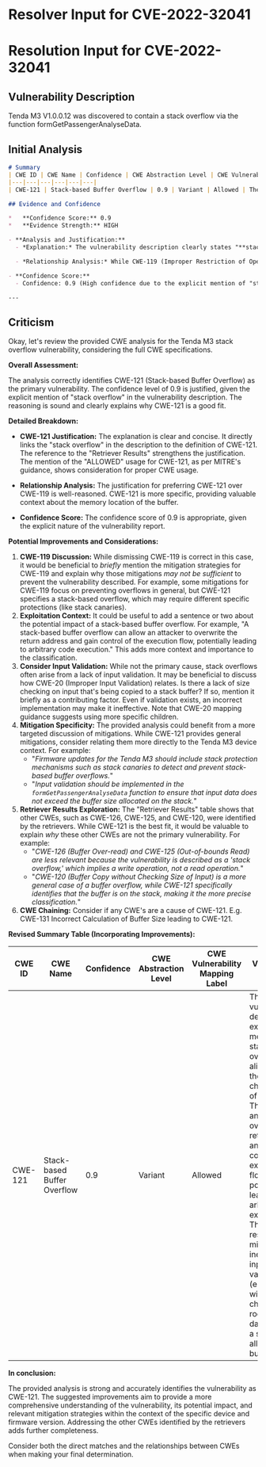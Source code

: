 # Resolver Input for CVE-2022-32041

# Resolution Input for CVE-2022-32041

## Vulnerability Description
Tenda M3 V1.0.0.12 was discovered to contain a stack overflow via the function formGetPassengerAnalyseData.

## Initial Analysis
```markdown
# Summary
| CWE ID | CWE Name | Confidence | CWE Abstraction Level | CWE Vulnerability Mapping Label | CWE-Vulnerability Mapping Notes |
|---|---|---|---|---|---|
| CWE-121 | Stack-based Buffer Overflow | 0.9 | Variant | Allowed | The vulnerability description explicitly mentions a stack overflow, aligning with the characteristics of CWE-121. |

## Evidence and Confidence

*   **Confidence Score:** 0.9
*   **Evidence Strength:** HIGH

- **Analysis and Justification:**  
  - *Explanation:* The vulnerability description clearly states "**stack overflow** via the function formGetPassengerAnalyseData". CWE-121 (Stack-based Buffer Overflow) directly addresses this type of vulnerability, where a buffer allocated on the stack is overwritten. The "Retriever Results" also lists CWE-121 as a relevant CWE with a high score, supporting this mapping. The evidence points specifically to a stack-based buffer overflow, making CWE-121 a precise and appropriate classification. MITRE mapping guidance for CWE-121 indicates that its usage is ALLOWED, making it suitable for this vulnerability.

  - *Relationship Analysis:* While CWE-119 (Improper Restriction of Operations within the Bounds of a Memory Buffer) is a parent weakness, CWE-121 provides more specificity by identifying the location of the buffer as the stack. This more detailed identification makes CWE-121 the preferred choice.

- **Confidence Score:**  
  - Confidence: 0.9 (High confidence due to the explicit mention of "stack overflow" in the vulnerability description)

---
```

## Criticism
Okay, let's review the provided CWE analysis for the Tenda M3 stack overflow vulnerability, considering the full CWE specifications.

**Overall Assessment:**

The analysis correctly identifies CWE-121 (Stack-based Buffer Overflow) as the primary vulnerability. The confidence level of 0.9 is justified, given the explicit mention of "stack overflow" in the vulnerability description. The reasoning is sound and clearly explains why CWE-121 is a good fit.

**Detailed Breakdown:**

*   **CWE-121 Justification:** The explanation is clear and concise. It directly links the "stack overflow" in the description to the definition of CWE-121. The reference to the "Retriever Results" strengthens the justification.  The mention of the "ALLOWED" usage for CWE-121, as per MITRE's guidance, shows consideration for proper CWE usage.

*   **Relationship Analysis:** The justification for preferring CWE-121 over CWE-119 is well-reasoned. CWE-121 is more specific, providing valuable context about the memory location of the buffer.

*   **Confidence Score:** The confidence score of 0.9 is appropriate, given the explicit nature of the vulnerability report.

**Potential Improvements and Considerations:**

1.  **CWE-119 Discussion:** While dismissing CWE-119 is correct in this case, it would be beneficial to *briefly* mention the mitigation strategies for CWE-119 and explain why those mitigations *may not be sufficient* to prevent the vulnerability described.  For example, some mitigations for CWE-119 focus on preventing overflows in general, but CWE-121 specifies a stack-based overflow, which may require different specific protections (like stack canaries).
2.  **Exploitation Context:** It could be useful to add a sentence or two about the potential impact of a stack-based buffer overflow.  For example, "A stack-based buffer overflow can allow an attacker to overwrite the return address and gain control of the execution flow, potentially leading to arbitrary code execution." This adds more context and importance to the classification.
3.  **Consider Input Validation:** While not the primary cause, stack overflows often arise from a lack of input validation.  It may be beneficial to discuss how CWE-20 (Improper Input Validation) relates.  Is there a lack of size checking on input that's being copied to a stack buffer?  If so, mention it briefly as a contributing factor. Even if validation exists, an incorrect implementation may make it ineffective. Note that CWE-20 mapping guidance suggests using more specific children.
4.  **Mitigation Specificity:** The provided analysis could benefit from a more targeted discussion of mitigations. While CWE-121 provides general mitigations, consider relating them more directly to the Tenda M3 device context. For example:
    *   "*Firmware updates for the Tenda M3 should include stack protection mechanisms such as stack canaries to detect and prevent stack-based buffer overflows.*"
    *   "*Input validation should be implemented in the `formGetPassengerAnalyseData` function to ensure that input data does not exceed the buffer size allocated on the stack.*"
5.  **Retriever Results Exploration:** The "Retriever Results" table shows that other CWEs, such as CWE-126, CWE-125, and CWE-120, were identified by the retrievers. While CWE-121 is the best fit, it would be valuable to explain *why* these other CWEs are not the primary vulnerability. For example:
    *   "*CWE-126 (Buffer Over-read) and CWE-125 (Out-of-bounds Read) are less relevant because the vulnerability is described as a 'stack overflow,' which implies a write operation, not a read operation.*"
    *   "*CWE-120 (Buffer Copy without Checking Size of Input) is a more general case of a buffer overflow, while CWE-121 specifically identifies that the buffer is on the stack, making it the more precise classification.*"
6.  **CWE Chaining:** Consider if any CWE's are a cause of CWE-121. E.g. CWE-131 Incorrect Calculation of Buffer Size leading to CWE-121.

**Revised Summary Table (Incorporating Improvements):**

| CWE ID | CWE Name | Confidence | CWE Abstraction Level | CWE Vulnerability Mapping Label | CWE-Vulnerability Mapping Notes |
|---|---|---|---|---|---|
| CWE-121 | Stack-based Buffer Overflow | 0.9 | Variant | Allowed | The vulnerability description explicitly mentions a stack overflow, aligning with the characteristics of CWE-121. This can allow an attacker to overwrite the return address and gain control of the execution flow, potentially leading to arbitrary code execution. This often results from a missing or ineffective input validation (e.g., CWE-20 with a specific child as the root cause) on data copied to a stack allocated buffer. |

**In conclusion:**

The provided analysis is strong and accurately identifies the vulnerability as CWE-121. The suggested improvements aim to provide a more comprehensive understanding of the vulnerability, its potential impact, and relevant mitigation strategies within the context of the specific device and firmware version.  Addressing the other CWEs identified by the retrievers adds further completeness.

Consider both the direct matches and the relationships between CWEs
when making your final determination.
        